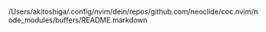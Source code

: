 /Users/akitoshiga/.config/nvim/dein/repos/github.com/neoclide/coc.nvim/node_modules/buffers/README.markdown